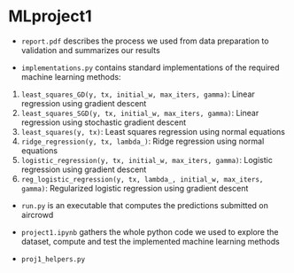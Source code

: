 # MLproject1

* `report.pdf` describes the process we used from data preparation to validation and summarizes our results

* `implementations.py` contains standard implementations of the required machine learning methods:
1. `least_squares_GD(y, tx, initial_w, max_iters, gamma)`: Linear regression using gradient descent
2. `least_squares_SGD(y, tx, initial_w, max_iters, gamma)`: Linear regression using stochastic gradient descent
3. `least_squares(y, tx)`: Least squares regression using normal equations
4. `ridge_regression(y, tx, lambda_)`: Ridge regression using normal equations
5. `logistic_regression(y, tx, initial_w, max_iters, gamma)`: Logistic regression using gradient descent
6. `reg_logistic_regression(y, tx, lambda_, initial_w, max_iters, gamma)`: Regularized logistic regression using gradient descent

* `run.py` is an executable that computes the predictions submitted on aircrowd

* `project1.ipynb` gathers the whole python code we used to explore the dataset, compute and test the implemented machine learning methods

* `proj1_helpers.py`  